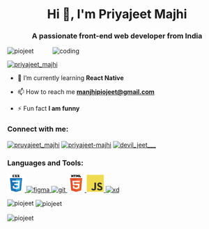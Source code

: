 
<h1 align="center">Hi 👋, I'm Priyajeet Majhi</h1>
<h3 align="center">A passionate front-end web developer from India</h3>
<img align = "right" alt="coding" width="400" src="https://mycannabisaccountant.com/wp-content/uploads/2022/02/e87c5693979173.5e7f9c4d14e64.gif">

<p align="left"> <img src="https://komarev.com/ghpvc/?username=piojeet&label=Profile%20views&color=0e75b6&style=flat" alt="piojeet" /> </p>

<p align="left"> <a href="https://twitter.com/Priyajeet_Majhi" target="blank"><img src="https://img.shields.io/twitter/follow/priyajeet_majhi?logo=twitter&style=for-the-badge" alt="priyajeet_majhi" /></a> </p>

- 🌱 I’m currently learning **React Native**

- 📫 How to reach me **manjhipiojeet@gmail.com**

- ⚡ Fun fact **I am funny**

<h3 align="left">Connect with me:</h3>
<p align="left">
<a href="https://twitter.com/pruyajeet_majhi" target="blank"><img align="center" src="https://raw.githubusercontent.com/rahuldkjain/github-profile-readme-generator/master/src/images/icons/Social/twitter.svg" alt="pruyajeet_majhi" height="30" width="40" /></a>
<a href="https://linkedin.com/in/priyajeet-majhi" target="blank"><img align="center" src="https://raw.githubusercontent.com/rahuldkjain/github-profile-readme-generator/master/src/images/icons/Social/linked-in-alt.svg" alt="priyajeet-majhi" height="30" width="40" /></a>
<a href="https://instagram.com/devil_jeet___" target="blank"><img align="center" src="https://raw.githubusercontent.com/rahuldkjain/github-profile-readme-generator/master/src/images/icons/Social/instagram.svg" alt="devil_jeet___" height="30" width="40" /></a>
</p>

<h3 align="left">Languages and Tools:</h3>
<p align="left"> <a href="https://www.w3schools.com/css/" target="_blank" rel="noreferrer"> <img src="https://raw.githubusercontent.com/devicons/devicon/master/icons/css3/css3-original-wordmark.svg" alt="css3" width="40" height="40"/> </a> <a href="https://www.figma.com/" target="_blank" rel="noreferrer"> <img src="https://www.vectorlogo.zone/logos/figma/figma-icon.svg" alt="figma" width="40" height="40"/> </a> <a href="https://git-scm.com/" target="_blank" rel="noreferrer"> <img src="https://www.vectorlogo.zone/logos/git-scm/git-scm-icon.svg" alt="git" width="40" height="40"/> </a> <a href="https://www.w3.org/html/" target="_blank" rel="noreferrer"> <img src="https://raw.githubusercontent.com/devicons/devicon/master/icons/html5/html5-original-wordmark.svg" alt="html5" width="40" height="40"/> </a> <a href="https://developer.mozilla.org/en-US/docs/Web/JavaScript" target="_blank" rel="noreferrer"> <img src="https://raw.githubusercontent.com/devicons/devicon/master/icons/javascript/javascript-original.svg" alt="javascript" width="40" height="40"/> </a> <a href="https://www.adobe.com/products/xd.html" target="_blank" rel="noreferrer"> <img src="https://cdn.worldvectorlogo.com/logos/adobe-xd.svg" alt="xd" width="40" height="40"/> </a> </p>

<p><img align="left" src="https://github-readme-stats.vercel.app/api/top-langs?username=piojeet&show_icons=true&locale=en&layout=compact" alt="piojeet" /></p>

<p>&nbsp;<img align="center" src="https://github-readme-stats.vercel.app/api?username=piojeet&show_icons=true&locale=en" alt="piojeet" /></p>

<p><img align="center" src="https://github-readme-streak-stats.herokuapp.com/?user=piojeet&" alt="piojeet" /></p>
